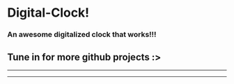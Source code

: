 # Digital-Clock!
### An awesome digitalized clock that works!!!
## Tune in for more github projects :>
---
___
